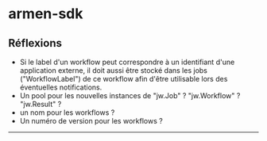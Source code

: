 # armen-sdk

## Réflexions

- Si le label d'un workflow peut correspondre à un identifiant d'une application externe, il doit aussi être stocké dans les jobs ("WorkflowLabel") de ce workflow afin d'être utilisable lors des éventuelles notifications.
- Un pool pour les nouvelles instances de "jw.Job" ? "jw.Workflow" ? "jw.Result" ?
- un nom pour les workflows ?
- Un numéro de version pour les workflows ?

---

